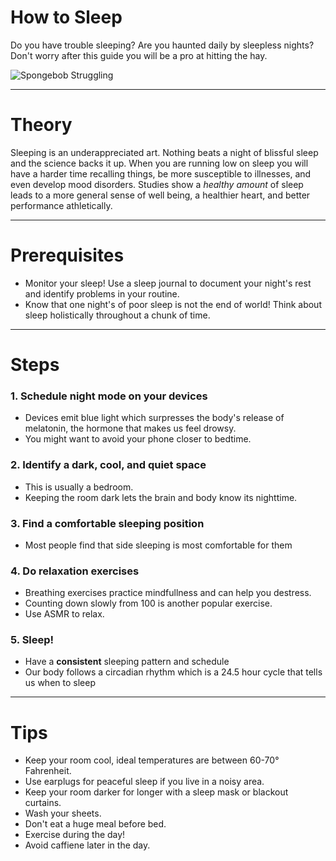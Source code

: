 # How to Sleep

Do you have trouble sleeping? Are you haunted daily by sleepless nights? Don't worry after this guide you will be a pro at hitting the hay.

![Spongebob Struggling](https://media.giphy.com/media/Jap1tdjahS0rm/giphy.gif?cid=ecf05e47rxfuhkchyd9aojaeq14jhl7mb06dndtp6chpqd38&rid=giphy.gif&ct=g)

---
# Theory

Sleeping is an underappreciated art. Nothing beats a night of blissful sleep and the science backs it up. When you are running low on sleep you will have a harder time recalling things, be more susceptible to illnesses, and even develop mood disorders. Studies show a *healthy amount* of sleep leads to a more general sense of well being, a healthier heart, and better performance athletically. 

---
# Prerequisites

 - Monitor your sleep! Use a sleep journal to document your night's rest and identify problems in your routine. 
 - Know that one night's of poor sleep is not the end of world! Think about sleep holistically throughout a chunk of time.
---
# Steps

### 1. Schedule night mode on your devices 
- Devices emit blue light which surpresses the body's release of melatonin, the hormone that makes us feel drowsy. 
- You might want to avoid your phone closer to bedtime. 
### 2. Identify a dark, cool, and quiet space
- This is usually a bedroom.
- Keeping the room dark lets the brain and body know its nighttime.
### 3. Find a comfortable sleeping position
- Most people find that side sleeping is most comfortable for them
### 4. Do relaxation exercises
- Breathing exercises practice mindfullness and can help you destress.
- Counting down slowly from 100 is another popular exercise.
- Use ASMR to relax.
### 5. Sleep!
- Have a **consistent** sleeping pattern and schedule
- Our body follows a circadian rhythm which is a 24.5 hour cycle that tells us when to sleep 
---
# Tips

- Keep your room cool, ideal temperatures are between 60-70° Fahrenheit.
-    Use earplugs for peaceful sleep if you live in a noisy area.
-    Keep your room darker for longer with a sleep mask or blackout curtains.
-    Wash your sheets.
-    Don't eat a huge meal before bed.
-    Exercise during the day!
-    Avoid caffiene later in the day. 
